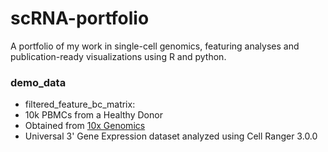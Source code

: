# scRNA-portfolio
A portfolio of my work in single-cell genomics, featuring analyses and publication-ready visualizations using R and python.

### demo_data
* filtered_feature_bc_matrix:
* 10k PBMCs from a Healthy Donor
* Obtained from [10x Genomics](https://www.10xgenomics.com/datasets/10-k-pbm-cs-from-a-healthy-donor-v-3-chemistry-3-standard-3-0-0)
* Universal 3' Gene Expression dataset analyzed using Cell Ranger 3.0.0

